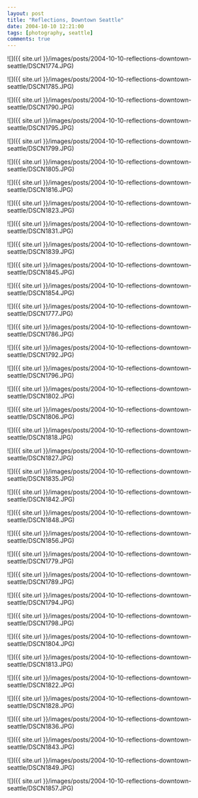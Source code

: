 ```yaml
---
layout: post
title: "Reflections, Downtown Seattle"
date: 2004-10-10 12:21:00
tags: [photography, seattle]
comments: true
---
```

![]({{ site.url }}/images/posts/2004-10-10-reflections-downtown-seattle/DSCN1774.JPG)

![]({{ site.url }}/images/posts/2004-10-10-reflections-downtown-seattle/DSCN1785.JPG)

![]({{ site.url }}/images/posts/2004-10-10-reflections-downtown-seattle/DSCN1790.JPG)

![]({{ site.url }}/images/posts/2004-10-10-reflections-downtown-seattle/DSCN1795.JPG)

![]({{ site.url }}/images/posts/2004-10-10-reflections-downtown-seattle/DSCN1799.JPG)

![]({{ site.url }}/images/posts/2004-10-10-reflections-downtown-seattle/DSCN1805.JPG)

![]({{ site.url }}/images/posts/2004-10-10-reflections-downtown-seattle/DSCN1816.JPG)

![]({{ site.url }}/images/posts/2004-10-10-reflections-downtown-seattle/DSCN1823.JPG)

![]({{ site.url }}/images/posts/2004-10-10-reflections-downtown-seattle/DSCN1831.JPG)

![]({{ site.url }}/images/posts/2004-10-10-reflections-downtown-seattle/DSCN1839.JPG)

![]({{ site.url }}/images/posts/2004-10-10-reflections-downtown-seattle/DSCN1845.JPG)

![]({{ site.url }}/images/posts/2004-10-10-reflections-downtown-seattle/DSCN1854.JPG)

![]({{ site.url }}/images/posts/2004-10-10-reflections-downtown-seattle/DSCN1777.JPG)

![]({{ site.url }}/images/posts/2004-10-10-reflections-downtown-seattle/DSCN1786.JPG)

![]({{ site.url }}/images/posts/2004-10-10-reflections-downtown-seattle/DSCN1792.JPG)

![]({{ site.url }}/images/posts/2004-10-10-reflections-downtown-seattle/DSCN1796.JPG)

![]({{ site.url }}/images/posts/2004-10-10-reflections-downtown-seattle/DSCN1802.JPG)

![]({{ site.url }}/images/posts/2004-10-10-reflections-downtown-seattle/DSCN1806.JPG)

![]({{ site.url }}/images/posts/2004-10-10-reflections-downtown-seattle/DSCN1818.JPG)

![]({{ site.url }}/images/posts/2004-10-10-reflections-downtown-seattle/DSCN1827.JPG)

![]({{ site.url }}/images/posts/2004-10-10-reflections-downtown-seattle/DSCN1835.JPG)

![]({{ site.url }}/images/posts/2004-10-10-reflections-downtown-seattle/DSCN1842.JPG)

![]({{ site.url }}/images/posts/2004-10-10-reflections-downtown-seattle/DSCN1848.JPG)

![]({{ site.url }}/images/posts/2004-10-10-reflections-downtown-seattle/DSCN1856.JPG)

![]({{ site.url }}/images/posts/2004-10-10-reflections-downtown-seattle/DSCN1779.JPG)

![]({{ site.url }}/images/posts/2004-10-10-reflections-downtown-seattle/DSCN1789.JPG)

![]({{ site.url }}/images/posts/2004-10-10-reflections-downtown-seattle/DSCN1794.JPG)

![]({{ site.url }}/images/posts/2004-10-10-reflections-downtown-seattle/DSCN1798.JPG)

![]({{ site.url }}/images/posts/2004-10-10-reflections-downtown-seattle/DSCN1804.JPG)

![]({{ site.url }}/images/posts/2004-10-10-reflections-downtown-seattle/DSCN1813.JPG)

![]({{ site.url }}/images/posts/2004-10-10-reflections-downtown-seattle/DSCN1822.JPG)

![]({{ site.url }}/images/posts/2004-10-10-reflections-downtown-seattle/DSCN1828.JPG)

![]({{ site.url }}/images/posts/2004-10-10-reflections-downtown-seattle/DSCN1836.JPG)

![]({{ site.url }}/images/posts/2004-10-10-reflections-downtown-seattle/DSCN1843.JPG)

![]({{ site.url }}/images/posts/2004-10-10-reflections-downtown-seattle/DSCN1849.JPG)

![]({{ site.url }}/images/posts/2004-10-10-reflections-downtown-seattle/DSCN1857.JPG)

